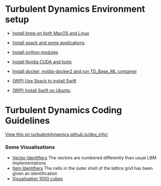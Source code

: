 # Turbulent Dynamics Environment setup

* [Install brew on both MacOS and Linux](env_setup/install_0_brew.md)
* [Install spack and some applications](env_setup/install_1_with_spack.md)
* [Install python modules](env_setup/install_2_python_modules.md)

* [Install Nvidia CUDA and tools](env_setup/nvidia_for_Ubuntu_16_04.md)
* [Install docker, nvidia-docker2 and run TD_Base_ML container](env_setup/nvidia_docker2_base_ml_container.md)


* [(WIP) Use Spack to install Swift](env_setup/spack_swift_package.py)
* [(WIP) Install Swift on Ubuntu](env_setup/swift_for_ubuntu.md)


# Turbulent Dynamics Coding Guidelines

[View this on turbulentdynamics.github.io/dev_info/](https://turbulentdynamics.github.io/TD_env_setup_dev_info/)

### Some Visualisations
 * [Vector Identifiers](https://turbulentdynamics.github.io/TD_env_setup_dev_info/graphics/arrows.html) The vectors are numbered differently than usual LBM implementations
 * [Item Identifiers](https://turbulentdynamics.github.io/TD_env_setup_dev_info/graphics/cube.html) The cells in the outer shell of the lattice grid has been given an identification
 * [Visualisation 1000 cubes](https://turbulentdynamics.github.io/TD_env_setup_dev_info/graphics/1000.html)


